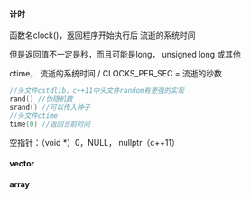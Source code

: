 #### 计时

函数名clock()，返回程序开始执行后 流逝的系统时间

但是返回值不一定是秒，而且可能是long， unsigned long 或其他

ctime， 流逝的系统时间 / CLOCKS_PER_SEC = 流逝的秒数



```c++
//头文件cstdlib，c++11中头文件random有更强的实现
rand() //伪随机数
srand() //可以传入种子
//头文件ctime
time(0) //返回当前时间
```



空指针：（void *）0，NULL， nullptr（c++11）



#### vector



#### array